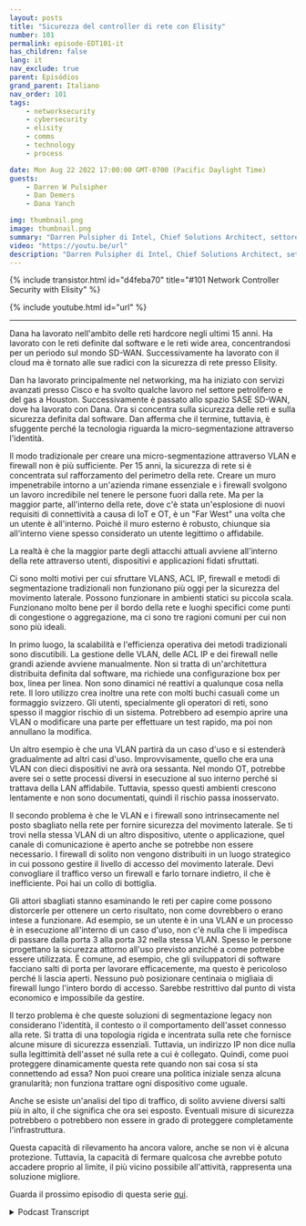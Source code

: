 ```yaml
---
layout: posts
title: "Sicurezza del controller di rete con Elisity"
number: 101
permalink: episode-EDT101-it
has_children: false
lang: it
nav_exclude: true
parent: Episódios
grand_parent: Italiano
nav_order: 101
tags:
    - networksecurity
    - cybersecurity
    - elisity
    - comms
    - technology
    - process

date: Mon Aug 22 2022 17:00:00 GMT-0700 (Pacific Daylight Time)
guests:
    - Darren W Pulsipher
    - Dan Demers
    - Dana Yanch

img: thumbnail.png
image: thumbnail.png
summary: "Darren Pulsipher di Intel, Chief Solutions Architect, settore pubblico, intervista gli esperti di sicurezza di rete Dana Yanch e Dan Demers di Elisity sulle tecniche di sicurezza del controller di rete e sulle architetture di fiducia zero."
video: "https://youtu.be/url"
description: "Darren Pulsipher di Intel, Chief Solutions Architect, settore pubblico, intervista gli esperti di sicurezza di rete Dana Yanch e Dan Demers di Elisity sulle tecniche di sicurezza del controller di rete e sulle architetture di fiducia zero."
---
```


<div>
{% include transistor.html id="d4feba70" title="#101 Network Controller Security with Elisity" %}

{% include youtube.html id="url" %}
</div>

---

Dana ha lavorato nell'ambito delle reti hardcore negli ultimi 15 anni. Ha lavorato con le reti definite dal software e le reti wide area, concentrandosi per un periodo sul mondo SD-WAN. Successivamente ha lavorato con il cloud ma è tornato alle sue radici con la sicurezza di rete presso Elisity.

Dan ha lavorato principalmente nel networking, ma ha iniziato con servizi avanzati presso Cisco e ha svolto qualche lavoro nel settore petrolifero e del gas a Houston. Successivamente è passato allo spazio SASE SD-WAN, dove ha lavorato con Dana. Ora si concentra sulla sicurezza delle reti e sulla sicurezza definita dal software. Dan afferma che il termine, tuttavia, è sfuggente perché la tecnologia riguarda la micro-segmentazione attraverso l'identità.

Il modo tradizionale per creare una micro-segmentazione attraverso VLAN e firewall non è più sufficiente. Per 15 anni, la sicurezza di rete si è concentrata sul rafforzamento del perimetro della rete. Creare un muro impenetrabile intorno a un'azienda rimane essenziale e i firewall svolgono un lavoro incredibile nel tenere le persone fuori dalla rete. Ma per la maggior parte, all'interno della rete, dove c'è stata un'esplosione di nuovi requisiti di connettività a causa di IoT e OT, è un "Far West" una volta che un utente è all'interno. Poiché il muro esterno è robusto, chiunque sia all'interno viene spesso considerato un utente legittimo o affidabile.

La realtà è che la maggior parte degli attacchi attuali avviene all'interno della rete attraverso utenti, dispositivi e applicazioni fidati sfruttati.

Ci sono molti motivi per cui sfruttare VLANS, ACL IP, firewall e metodi di segmentazione tradizionali non funzionano più oggi per la sicurezza del movimento laterale. Possono funzionare in ambienti statici su piccola scala. Funzionano molto bene per il bordo della rete e luoghi specifici come punti di congestione o aggregazione, ma ci sono tre ragioni comuni per cui non sono più ideali.

In primo luogo, la scalabilità e l'efficienza operativa dei metodi tradizionali sono discutibili. La gestione delle VLAN, delle ACL IP e dei firewall nelle grandi aziende avviene manualmente. Non si tratta di un'architettura distribuita definita dal software, ma richiede una configurazione box per box, linea per linea. Non sono dinamici né reattivi a qualunque cosa nella rete. Il loro utilizzo crea inoltre una rete con molti buchi casuali come un formaggio svizzero. Gli utenti, specialmente gli operatori di reti, sono spesso il maggior rischio di un sistema. Potrebbero ad esempio aprire una VLAN o modificare una parte per effettuare un test rapido, ma poi non annullano la modifica.

Un altro esempio è che una VLAN partirà da un caso d'uso e si estenderà gradualmente ad altri casi d'uso. Improvvisamente, quello che era una VLAN con dieci dispositivi ne avrà ora sessanta. Nel mondo OT, potrebbe avere sei o sette processi diversi in esecuzione al suo interno perché si trattava della LAN affidabile. Tuttavia, spesso questi ambienti crescono lentamente e non sono documentati, quindi il rischio passa inosservato.

Il secondo problema è che le VLAN e i firewall sono intrinsecamente nel posto sbagliato nella rete per fornire sicurezza del movimento laterale. Se ti trovi nella stessa VLAN di un altro dispositivo, utente o applicazione, quel canale di comunicazione è aperto anche se potrebbe non essere necessario. I firewall di solito non vengono distribuiti in un luogo strategico in cui possono gestire il livello di accesso del movimento laterale. Devi convogliare il traffico verso un firewall e farlo tornare indietro, il che è inefficiente. Poi hai un collo di bottiglia.

Gli attori sbagliati stanno esaminando le reti per capire come possono distorcerle per ottenere un certo risultato, non come dovrebbero o erano intese a funzionare. Ad esempio, se un utente è in una VLAN e un processo è in esecuzione all'interno di un caso d'uso, non c'è nulla che li impedisca di passare dalla porta 3 alla porta 32 nella stessa VLAN. Spesso le persone progettano la sicurezza attorno all'uso previsto anziché a come potrebbe essere utilizzata. È comune, ad esempio, che gli sviluppatori di software facciano salti di porta per lavorare efficacemente, ma questo è pericoloso perché li lascia aperti. Nessuno può posizionare centinaia o migliaia di firewall lungo l'intero bordo di accesso. Sarebbe restrittivo dal punto di vista economico e impossibile da gestire.

Il terzo problema è che queste soluzioni di segmentazione legacy non considerano l'identità, il contesto o il comportamento dell'asset connesso alla rete. Si tratta di una topologia rigida e incentrata sulla rete che fornisce alcune misure di sicurezza essenziali. Tuttavia, un indirizzo IP non dice nulla sulla legittimità dell'asset né sulla rete a cui è collegato. Quindi, come puoi proteggere dinamicamente questa rete quando non sai cosa si sta connettendo ad essa? Non puoi creare una politica iniziale senza alcuna granularità; non funziona trattare ogni dispositivo come uguale.

Anche se esiste un'analisi del tipo di traffico, di solito avviene diversi salti più in alto, il che significa che ora sei esposto. Eventuali misure di sicurezza potrebbero o potrebbero non essere in grado di proteggere completamente l'infrastruttura.

Questa capacità di rilevamento ha ancora valore, anche se non vi è alcuna protezione. Tuttavia, la capacità di fermare qualcosa che avrebbe potuto accadere proprio al limite, il più vicino possibile all'attività, rappresenta una soluzione migliore.

Guarda il prossimo episodio di questa serie [qui](episode-EDT101).



<details>
<summary> Podcast Transcript </summary>

<p></p>

</details>
